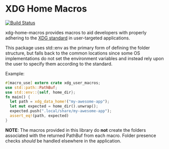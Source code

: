 # XDG Home Macros

[![Build Status](https://travis-ci.org/quinnjr/xdg-user-macros.svg?branch=master)](https://travis-ci.org/quinnjr/xdg-user-macros)

xdg-home-macros provides macros to aid developers with
properly adhering to the
[XDG standard](https://wiki.archlinux.org/index.php/XDG_Base_Directory_support)
in user-targeted applications.

This package uses std::env as the primary form
of defining the folder structure, but falls back
to the common locations since some
OS implementations do not set the environment
variables and instead rely upon the user to specify
them according to the standard.

Example:
```rust
#[macro_use] extern crate xdg_user_macros;
use std::path::PathBuf;
use std::env::{self, home_dir};
fn main() {
  let path = xdg_data_home!("my-awesome-app");
  let mut expected = home_dir().unwrap();
  expected.push(".local/share/my-awesome-app");
  assert_eq!(path, expected)
}
```


__NOTE__:
The macros provided in this library do __not__ create
the folders associated with the returned PathBuf
from each macro. Folder presence checks _should_ be
handled elsewhere in the application.
